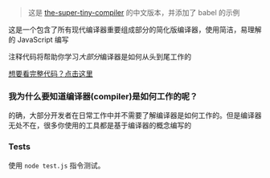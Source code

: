 
> 这是 [the-super-tiny-compiler](https://github.com/jamiebuilds/the-super-tiny-compiler) 的中文版本，并添加了 babel 的示例

这是一个包含了所有现代编译器重要组成部分的简化版编译器，使用简洁，易理解的 JavaScript 编写

注释代码将帮助你学习*大部分*编译器是如何从头到尾工作的

 [想要看完整代码？点击这里](./the-super-tiny-compiler.js)

### 我为什么要知道编译器(compiler)是如何工作的呢？

的确，大部分开发者在日常工作中并不需要了解编译器是如何工作的。但是编译器无处不在，很多你使用的工具都是基于编译器的概念编写的

### Tests

使用 `node test.js` 指令测试。